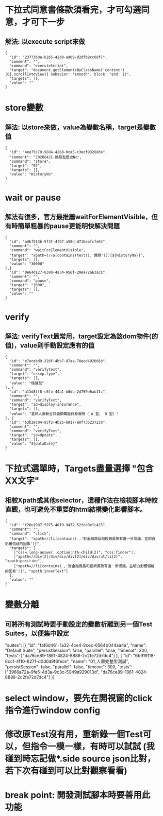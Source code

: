 # 下拉式同意書條款須看完，才可勾選同意，才可下一步
## 解法: 以execute script來做
    {
      "id": "23773b0a-b265-42d8-a909-d2dfb9cc08f7",
      "comment": "",
      "command": "executeScript",
      "target": "document.getElementsByClassName('content')[0].scrollIntoView({ behavior: 'smooth', block: 'end' })",
      "targets": [],
      "value": ""
    }

# store變數
## 解法: 以store來做，value為變數名稱，target是變數值
    {
      "id": "4ee75c79-9884-4268-bca5-c3ecf93288da",
      "comment": "20200421-簡易型歷史No",
      "command": "store",
      "target": "92",
      "targets": [],
      "value": "HistoryNo"
    }

# wait or pause
## 解法有很多，官方最推薦waitForElementVisible，但有時簡單粗暴的pause更能明快解決問題
    {
      "id": "a4bf513b-9f3f-4f67-a58d-d71bebfcfe64",
      "comment": "",
      "command": "waitForElementVisible",
      "target": "xpath=(//a[contains(text(),'閱覽')])[${HistoryNo}]",
      "targets": [],
      "value": "30000"
    },{
      "id": "0e64d127-0300-4a34-956f-29ea72a63a31",
      "comment": "",
      "command": "pause",
      "target": "1000",
      "targets": [],
      "value": ""
    }

# verify
## 解法: verifyText最常用，target設定為該dom物件(的值)，value則手動設定應有的值
    {
      "id": "e7acebd9-326f-4bb7-87aa-78ecd492066b",
      "comment": "",
      "command": "verifyText",
      "target": "css=p.type",
      "targets": [],
      "value": "穩健型"
    }, {
      "id": "a13d8ff8-c6fb-44a1-b8db-2d759e6ab11c",
      "comment": "",
      "command": "verifyText",
      "target": "id=display-insurance",
      "targets": [],
      "value": "富邦人壽新吉祥變額萬能終身壽險（ A 型、 B 型）"
    }, {
      "id": "b3b29c04-95f2-4b25-b017-a0f75623723a",
      "comment": "",
      "command": "verifyText",
      "target": "id=Update",
      "targets": [],
      "value": "${dataDate}"
    }

# 下拉式選單時，Targets盡量選擇 "包含XX文字"
## 相較Xpath或其他selector，這種作法在檢視腳本時較直觀，也可避免不重要的html結構變化影響腳本。
    {
      "id": "f20e1987-5975-40f9-9472-52fce0efc425",
      "comment": "",
      "command": "click",
      "target": "xpath=//li[contains(.,'對金融商品和投資風險有進一步認識，並明白影響價格的因素')]",
      "targets": [
        ["css=.long-answer .option:nth-child(2)", "css:finder"],
        ["xpath=//div[2]/div/div/div[2]/div/div/ul/li[2]", "xpath:position"],
        ["xpath=//li[contains(.,'對金融商品和投資風險有進一步認識，並明白影響價格的因素')]", "xpath:innerText"]
      ],
      "value": ""
    }

# 變數分離
## 可將所有測試時要手動設定的變數析離到另一個Test Suites，以便集中設定
  "suites": [{
    "id": "faf6d461-1a32-4ce4-9cec-6564b044aa4a",
    "name": "Default Suite",
    "persistSession": false,
    "parallel": false,
    "timeout": 300,
    "tests": ["da76ce89-1861-4824-8888-2c2fe72d7dc4"]
  }, {
    "id": "6b919118-8cc1-4f10-8271-d0d0d9f6fece",
    "name": "01_人壽完整型測試",
    "persistSession": false,
    "parallel": false,
    "timeout": 300,
    "tests": ["3966a72a-9fe5-4d3a-9c3c-5049a929013d", "da76ce89-1861-4824-8888-2c2fe72d7dc4"]
  }]


# select window，要先在開視窗的click指令進行window config

# 修改原Test沒有用，重新錄一個Test可以，但指令一模一樣，有時可以試試 (我碰到時忘記做*.side source json比對，若下次有碰到可以比對觀察看看)

# break point: 開發測試腳本時要善用此功能
